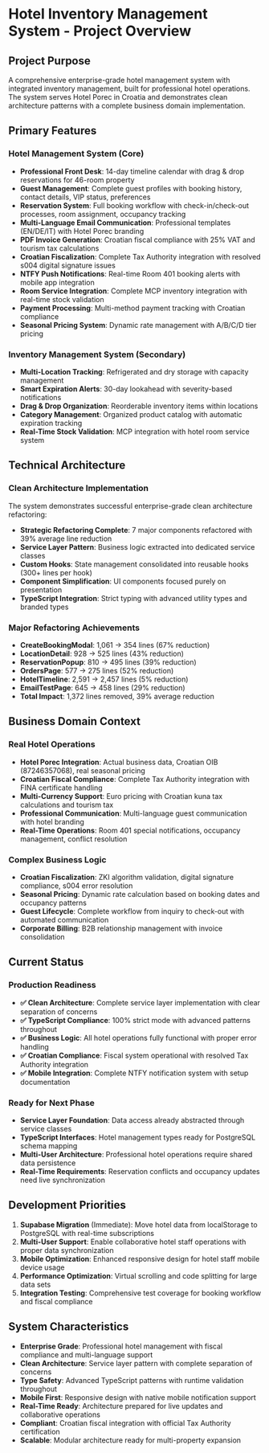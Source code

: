 # Hotel Inventory Management System - Project Overview

## Project Purpose
A comprehensive enterprise-grade hotel management system with integrated inventory management, built for professional hotel operations. The system serves Hotel Porec in Croatia and demonstrates clean architecture patterns with a complete business domain implementation.

## Primary Features
### Hotel Management System (Core)
- **Professional Front Desk**: 14-day timeline calendar with drag & drop reservations for 46-room property
- **Guest Management**: Complete guest profiles with booking history, contact details, VIP status, preferences
- **Reservation System**: Full booking workflow with check-in/check-out processes, room assignment, occupancy tracking
- **Multi-Language Email Communication**: Professional templates (EN/DE/IT) with Hotel Porec branding
- **PDF Invoice Generation**: Croatian fiscal compliance with 25% VAT and tourism tax calculations
- **Croatian Fiscalization**: Complete Tax Authority integration with resolved s004 digital signature issues
- **NTFY Push Notifications**: Real-time Room 401 booking alerts with mobile app integration
- **Room Service Integration**: Complete MCP inventory integration with real-time stock validation
- **Payment Processing**: Multi-method payment tracking with Croatian compliance
- **Seasonal Pricing System**: Dynamic rate management with A/B/C/D tier pricing

### Inventory Management System (Secondary)
- **Multi-Location Tracking**: Refrigerated and dry storage with capacity management
- **Smart Expiration Alerts**: 30-day lookahead with severity-based notifications
- **Drag & Drop Organization**: Reorderable inventory items within locations
- **Category Management**: Organized product catalog with automatic expiration tracking
- **Real-Time Stock Validation**: MCP integration with hotel room service system

## Technical Architecture
### Clean Architecture Implementation
The system demonstrates successful enterprise-grade clean architecture refactoring:
- **Strategic Refactoring Complete**: 7 major components refactored with 39% average line reduction
- **Service Layer Pattern**: Business logic extracted into dedicated service classes
- **Custom Hooks**: State management consolidated into reusable hooks (300+ lines per hook)
- **Component Simplification**: UI components focused purely on presentation
- **TypeScript Integration**: Strict typing with advanced utility types and branded types

### Major Refactoring Achievements
- **CreateBookingModal**: 1,061 → 354 lines (67% reduction)
- **LocationDetail**: 928 → 525 lines (43% reduction)  
- **ReservationPopup**: 810 → 495 lines (39% reduction)
- **OrdersPage**: 577 → 275 lines (52% reduction)
- **HotelTimeline**: 2,591 → 2,457 lines (5% reduction)
- **EmailTestPage**: 645 → 458 lines (29% reduction)
- **Total Impact**: 1,372 lines removed, 39% average reduction

## Business Domain Context
### Real Hotel Operations
- **Hotel Porec Integration**: Actual business data, Croatian OIB (87246357068), real seasonal pricing
- **Croatian Fiscal Compliance**: Complete Tax Authority integration with FINA certificate handling
- **Multi-Currency Support**: Euro pricing with Croatian kuna tax calculations and tourism tax
- **Professional Communication**: Multi-language guest communication with hotel branding
- **Real-Time Operations**: Room 401 special notifications, occupancy management, conflict resolution

### Complex Business Logic
- **Croatian Fiscalization**: ZKI algorithm validation, digital signature compliance, s004 error resolution
- **Seasonal Pricing**: Dynamic rate calculation based on booking dates and occupancy patterns
- **Guest Lifecycle**: Complete workflow from inquiry to check-out with automated communication
- **Corporate Billing**: B2B relationship management with invoice consolidation

## Current Status
### Production Readiness
- **✅ Clean Architecture**: Complete service layer implementation with clear separation of concerns
- **✅ TypeScript Compliance**: 100% strict mode with advanced patterns throughout
- **✅ Business Logic**: All hotel operations fully functional with proper error handling
- **✅ Croatian Compliance**: Fiscal system operational with resolved Tax Authority integration
- **✅ Mobile Integration**: Complete NTFY notification system with setup documentation

### Ready for Next Phase
- **Service Layer Foundation**: Data access already abstracted through service classes
- **TypeScript Interfaces**: Hotel management types ready for PostgreSQL schema mapping
- **Multi-User Architecture**: Professional hotel operations require shared data persistence
- **Real-Time Requirements**: Reservation conflicts and occupancy updates need live synchronization

## Development Priorities
1. **Supabase Migration** (Immediate): Move hotel data from localStorage to PostgreSQL with real-time subscriptions
2. **Multi-User Support**: Enable collaborative hotel staff operations with proper data synchronization
3. **Mobile Optimization**: Enhanced responsive design for hotel staff mobile device usage
4. **Performance Optimization**: Virtual scrolling and code splitting for large data sets
5. **Integration Testing**: Comprehensive test coverage for booking workflow and fiscal compliance

## System Characteristics
- **Enterprise Grade**: Professional hotel management with fiscal compliance and multi-language support
- **Clean Architecture**: Service layer pattern with complete separation of concerns
- **Type Safety**: Advanced TypeScript patterns with runtime validation throughout
- **Mobile First**: Responsive design with native mobile notification support
- **Real-Time Ready**: Architecture prepared for live updates and collaborative operations
- **Compliant**: Croatian fiscal integration with official Tax Authority certification
- **Scalable**: Modular architecture ready for multi-property expansion